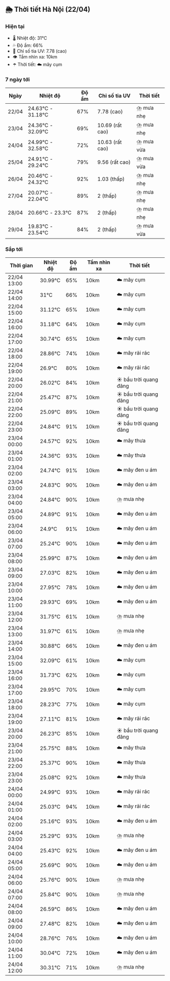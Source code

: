 ## 🌦️ Thời tiết Hà Nội (22/04)

### Hiện tại

- 🌡️ Nhiệt độ: 31℃
- 💦 Độ ẩm: 66%
- 🌟 Chỉ số tia UV: 7.78 (cao)
- 👁️ Tầm nhìn xa: 10km
- ☂️ Thời tiết: ☁️ mây cụm

### 7 ngày tới

| Ngày | Nhiệt độ | Độ ẩm | Chỉ số tia UV | Thời tiết |
| --- | --- | --- | --- | --- |
| 22/04 | 24.63℃ - 31.18℃ | 67% | 7.78 (cao) | ⛈️ mưa nhẹ |
| 23/04 | 24.36℃ - 32.09℃ | 69% | 10.69 (rất cao) | ⛈️ mưa nhẹ |
| 24/04 | 24.99℃ - 32.58℃ | 72% | 10.63 (rất cao) | ⛈️ mưa vừa |
| 25/04 | 24.91℃ - 29.24℃ | 79% | 9.56 (rất cao) | ⛈️ mưa vừa |
| 26/04 | 20.46℃ - 24.32℃ | 92% | 1.03 (thấp) | ⛈️ mưa nhẹ |
| 27/04 | 20.07℃ - 22.04℃ | 89% | 2 (thấp) | ⛈️ mưa nhẹ |
| 28/04 | 20.66℃ - 23.3℃ | 87% | 2 (thấp) | ⛈️ mưa nhẹ |
| 29/04 | 19.83℃ - 23.54℃ | 84% | 2 (thấp) | ⛈️ mưa vừa |

### Sắp tới

| Thời gian | Nhiệt độ | Độ ẩm | Tầm nhìn xa | Thời tiết |
| --- | --- | --- | --- | --- |
| 22/04 13:00 | 30.99℃ | 65% | 10km | ☁️ mây cụm |
| 22/04 14:00 | 31℃ | 66% | 10km | ☁️ mây cụm |
| 22/04 15:00 | 31.12℃ | 65% | 10km | ☁️ mây cụm |
| 22/04 16:00 | 31.18℃ | 64% | 10km | ☁️ mây cụm |
| 22/04 17:00 | 30.74℃ | 65% | 10km | ☁️ mây cụm |
| 22/04 18:00 | 28.86℃ | 74% | 10km | ☁️ mây rải rác |
| 22/04 19:00 | 26.9℃ | 80% | 10km | ☁️ mây rải rác |
| 22/04 20:00 | 26.02℃ | 84% | 10km | ☀️ bầu trời quang đãng |
| 22/04 21:00 | 25.47℃ | 87% | 10km | ☀️ bầu trời quang đãng |
| 22/04 22:00 | 25.09℃ | 89% | 10km | ☀️ bầu trời quang đãng |
| 22/04 23:00 | 24.84℃ | 91% | 10km | ☀️ bầu trời quang đãng |
| 23/04 00:00 | 24.57℃ | 92% | 10km | ☁️ mây thưa |
| 23/04 01:00 | 24.36℃ | 93% | 10km | ☁️ mây thưa |
| 23/04 02:00 | 24.74℃ | 91% | 10km | ☁️ mây đen u ám |
| 23/04 03:00 | 24.83℃ | 90% | 10km | ☁️ mây đen u ám |
| 23/04 04:00 | 24.84℃ | 90% | 10km | ⛈️ mưa nhẹ |
| 23/04 05:00 | 24.89℃ | 91% | 10km | ☁️ mây đen u ám |
| 23/04 06:00 | 24.9℃ | 91% | 10km | ☁️ mây đen u ám |
| 23/04 07:00 | 25.24℃ | 90% | 10km | ☁️ mây đen u ám |
| 23/04 08:00 | 25.99℃ | 87% | 10km | ☁️ mây đen u ám |
| 23/04 09:00 | 27.03℃ | 82% | 10km | ☁️ mây đen u ám |
| 23/04 10:00 | 27.95℃ | 78% | 10km | ☁️ mây đen u ám |
| 23/04 11:00 | 29.93℃ | 69% | 10km | ☁️ mây đen u ám |
| 23/04 12:00 | 31.75℃ | 61% | 10km | ⛈️ mưa nhẹ |
| 23/04 13:00 | 31.97℃ | 61% | 10km | ⛈️ mưa nhẹ |
| 23/04 14:00 | 30.88℃ | 66% | 10km | ☁️ mây đen u ám |
| 23/04 15:00 | 32.09℃ | 61% | 10km | ☁️ mây cụm |
| 23/04 16:00 | 31.73℃ | 62% | 10km | ☁️ mây cụm |
| 23/04 17:00 | 29.95℃ | 70% | 10km | ☁️ mây cụm |
| 23/04 18:00 | 28.23℃ | 77% | 10km | ☁️ mây cụm |
| 23/04 19:00 | 27.11℃ | 81% | 10km | ☁️ mây rải rác |
| 23/04 20:00 | 26.23℃ | 85% | 10km | ☀️ bầu trời quang đãng |
| 23/04 21:00 | 25.75℃ | 88% | 10km | ☁️ mây thưa |
| 23/04 22:00 | 25.37℃ | 90% | 10km | ☁️ mây thưa |
| 23/04 23:00 | 25.08℃ | 92% | 10km | ☁️ mây thưa |
| 24/04 00:00 | 24.99℃ | 93% | 10km | ☁️ mây rải rác |
| 24/04 01:00 | 25.03℃ | 94% | 10km | ☁️ mây rải rác |
| 24/04 02:00 | 25.16℃ | 93% | 10km | ☁️ mây đen u ám |
| 24/04 03:00 | 25.29℃ | 93% | 10km | ⛈️ mưa nhẹ |
| 24/04 04:00 | 25.43℃ | 92% | 10km | ☁️ mây đen u ám |
| 24/04 05:00 | 25.69℃ | 90% | 10km | ☁️ mây đen u ám |
| 24/04 06:00 | 25.76℃ | 90% | 10km | ⛈️ mưa nhẹ |
| 24/04 07:00 | 25.84℃ | 90% | 10km | ⛈️ mưa nhẹ |
| 24/04 08:00 | 26.59℃ | 86% | 10km | ☁️ mây đen u ám |
| 24/04 09:00 | 27.48℃ | 82% | 10km | ☁️ mây đen u ám |
| 24/04 10:00 | 28.76℃ | 76% | 10km | ☁️ mây đen u ám |
| 24/04 11:00 | 30.04℃ | 72% | 10km | ☁️ mây đen u ám |
| 24/04 12:00 | 30.31℃ | 71% | 10km | ⛈️ mưa nhẹ |
